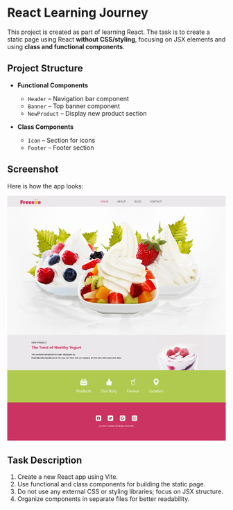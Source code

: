 # React Learning Journey

This project is created as part of learning React. The task is to create a static page using React **without CSS/styling**, focusing on JSX elements and using **class and functional components**.

## Project Structure

- **Functional Components**
  - `Header` – Navigation bar component
  - `Banner` – Top banner component
  - `NewProduct` – Display new product section

- **Class Components**
  - `Icon` – Section for icons
  - `Footer` – Footer section

## Screenshot

Here is how the app looks:

![App Screenshot](../ScreenShots/Assignment3(Componets).png)


## Task Description

1. Create a new React app using Vite.
2. Use functional and class components for building the static page.
3. Do not use any external CSS or styling libraries; focus on JSX structure.
4. Organize components in separate files for better readability.

